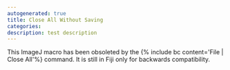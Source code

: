 ```yaml
---
autogenerated: true
title: Close All Without Saving
categories: 
description: test description
---
```


This ImageJ macro has been obsoleted by the {% include bc content='File | Close All'%} command. It is still in Fiji only for backwards compatibility.
